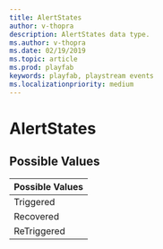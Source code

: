```yaml
---
title: AlertStates
author: v-thopra
description: AlertStates data type.
ms.author: v-thopra
ms.date: 02/19/2019
ms.topic: article
ms.prod: playfab
keywords: playfab, playstream events
ms.localizationpriority: medium
---
```


# AlertStates

## Possible Values

|Possible Values|
| :--------------------|
|Triggered|
|Recovered|
|ReTriggered|
